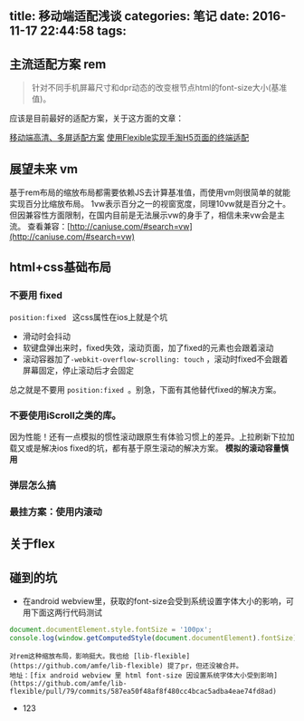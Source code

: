 title: 移动端适配浅谈
categories: 笔记
date: 2016-11-17 22:44:58
tags:
---
<!--摘要-->
<!--more-->

## 主流适配方案 rem
>针对不同手机屏幕尺寸和dpr动态的改变根节点html的font-size大小(基准值)。

应该是目前最好的适配方案，关于这方面的文章：

[移动端高清、多屏适配方案](http://www.html-js.com/article/Mobile-terminal-H5-mobile-terminal-HD-multi-screen-adaptation-scheme%203041)
[使用Flexible实现手淘H5页面的终端适配](http://www.w3cplus.com/mobile/lib-flexible-for-html5-layout.html)


## 展望未来 vm
基于rem布局的缩放布局都需要依赖JS去计算基准值，而使用vm则很简单的就能实现百分比缩放布局。
1vw表示百分之一的视窗宽度，同理10vw就是百分之十。但因兼容性方面限制，在国内目前是无法展示vw的身手了，相信未来vw会是主流。
查看兼容：[http://caniuse.com/#search=vw](http://caniuse.com/#search=vw)

## html+css基础布局
### 不要用 **fixed**
`position:fixed ` 这css属性在ios上就是个坑
* 滑动时会抖动
* 软键盘弹出来时，fixed失效，滚动页面，加了fixed的元素也会跟着滚动
* 滚动容器加了`-webkit-overflow-scrolling: touch` ，滚动时fixed不会跟着屏幕固定，停止滚动后才会固定

总之就是不要用 `position:fixed `。别急，下面有其他替代fixed的解决方案。

### 不要使用**iScroll**之类的库。
因为性能！还有一点模拟的惯性滚动跟原生有体验习惯上的差异。上拉刷新下拉加载又或是解决ios fixed的坑，都有基于原生滚动的解决方案。
**模拟的滚动容量慎用**

### 弹层怎么搞

### 最挂方案：使用内滚动


## 关于flex

## 碰到的坑 
* 在android webview里，获取的font-size会受到系统设置字体大小的影响，可用下面这两行代码测试
```javascript
document.documentElement.style.fontSize = '100px';
console.log(window.getComputedStyle(document.documentElement).fontSize)
```
    对rem这种缩放布局，影响挺大。我也给 [lib-flexible](https://github.com/amfe/lib-flexible) 提了pr，但还没被合并。
    地址：[fix android webview 里 html font-size 因设置系统字体大小受到影响](https://github.com/amfe/lib-flexible/pull/79/commits/587ea50f48af8f480cc4bcac5adba4eae74fd8ad)
* 123 